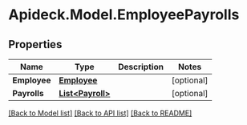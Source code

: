 # Apideck.Model.EmployeePayrolls

## Properties

Name | Type | Description | Notes
------------ | ------------- | ------------- | -------------
**Employee** | [**Employee**](Employee.md) |  | [optional] 
**Payrolls** | [**List&lt;Payroll&gt;**](Payroll.md) |  | [optional] 

[[Back to Model list]](../README.md#documentation-for-models) [[Back to API list]](../README.md#documentation-for-api-endpoints) [[Back to README]](../README.md)

